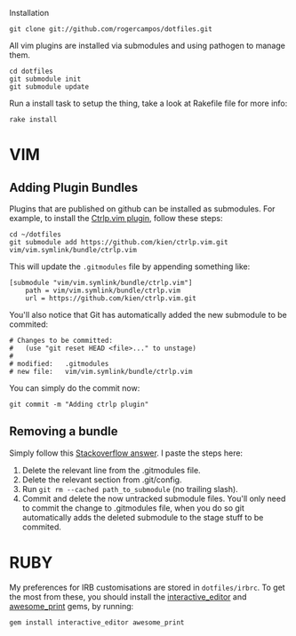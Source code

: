 Installation

    git clone git://github.com/rogercampos/dotfiles.git

All vim plugins are installed via submodules and using pathogen to manage
them.

    cd dotfiles
    git submodule init
    git submodule update

Run a install task to setup the thing, take a look at Rakefile file for more
info:

    rake install

VIM
===

Adding Plugin Bundles
---------------------

Plugins that are published on github can be installed as submodules. For
example, to install the [Ctrlp.vim plugin](http://kien.github.com/ctrlp.vim), follow these steps:

    cd ~/dotfiles
    git submodule add https://github.com/kien/ctrlp.vim.git vim/vim.symlink/bundle/ctrlp.vim


This will update the `.gitmodules` file by appending something like:

    [submodule "vim/vim.symlink/bundle/ctrlp.vim"]
        path = vim/vim.symlink/bundle/ctrlp.vim
        url = https://github.com/kien/ctrlp.vim.git

You'll also notice that Git has automatically added the new submodule to be
commited:

    # Changes to be committed:
    #   (use "git reset HEAD <file>..." to unstage)
    #
    # modified:   .gitmodules
    # new file:   vim/vim.symlink/bundle/ctrlp.vim

You can simply do the commit now:

    git commit -m "Adding ctrlp plugin"


Removing a bundle
-----------------

Simply follow this [Stackoverflow answer](http://stackoverflow.com/questions/1260748/how-do-i-remove-a-git-submodule).
I paste the steps here:

1. Delete the relevant line from the .gitmodules file.
2. Delete the relevant section from .git/config.
3. Run `git rm --cached path_to_submodule` (no trailing slash).
4. Commit and delete the now untracked submodule files. You'll only need to
   commit the change to .gitmodules file, when you do so git automatically
   adds the deleted submodule to the stage stuff to be commited.



RUBY
====

My preferences for IRB customisations are stored in `dotfiles/irbrc`. To get
the most from these, you should install the [interactive_editor][i_editor] and
[awesome_print][ap] gems, by running:

    gem install interactive_editor awesome_print



[jsbun]: http://github.com/pangloss/vim-javascript.git
[ap]: http://github.com/michaeldv/awesome_print
[i_editor]: http://github.com/jberkel/interactive_editor
